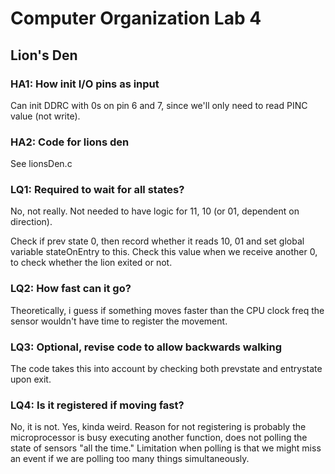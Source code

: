 # Computer Organization Lab 4

## Lion's Den

### HA1: How init I/O pins as input

Can init DDRC with 0s on pin 6 and 7, since we'll only need to read PINC value (not write).

### HA2: Code for lions den

See lionsDen.c

### LQ1: Required to wait for all states?

No, not really. Not needed to have logic for 11, 10 (or 01, dependent on direction).

Check if prev state 0, then record whether it reads 10, 01 and set global variable stateOnEntry to this.
Check this value when we receive another 0, to check whether the lion exited or not.

### LQ2: How fast can it go?

Theoretically, i guess if something moves faster than the CPU clock freq the sensor wouldn't have time
to register the movement.

### LQ3: Optional, revise code to allow backwards walking

The code takes this into account by checking both prevstate and entrystate upon exit.

### LQ4: Is it registered if moving fast?

No, it is not. Yes, kinda weird. Reason for not registering is probably the microprocessor is busy
executing another function, does not polling the state of sensors "all the time." Limitation when
polling is that we might miss an event if we are polling too many things simultaneously. 


